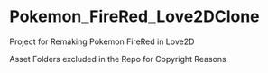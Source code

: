 # Pokemon_FireRed_Love2DClone
Project for Remaking Pokemon FireRed in Love2D

Asset Folders excluded in the Repo for Copyright Reasons
